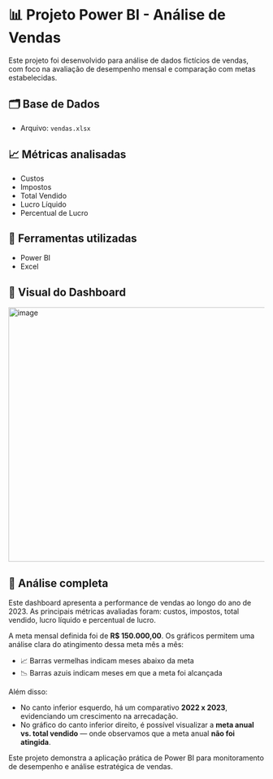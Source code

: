 # 📊 Projeto Power BI - Análise de Vendas

Este projeto foi desenvolvido para análise de dados fictícios de vendas, com foco na avaliação de desempenho mensal e comparação com metas estabelecidas.

## 🗂️ Base de Dados

- Arquivo: `vendas.xlsx`

## 📈 Métricas analisadas

- Custos
- Impostos
- Total Vendido
- Lucro Líquido
- Percentual de Lucro

## 🧰 Ferramentas utilizadas

- Power BI
- Excel

## 📸 Visual do Dashboard

<img width="896" height="500" alt="image" src="https://github.com/user-attachments/assets/a8c1a1b6-50f1-4688-9e35-3cb4301990f8" />

## 💬 Análise completa

Este dashboard apresenta a performance de vendas ao longo do ano de 2023. As principais métricas avaliadas foram: custos, impostos, total vendido, lucro líquido e percentual de lucro.

A meta mensal definida foi de **R$ 150.000,00**. Os gráficos permitem uma análise clara do atingimento dessa meta mês a mês:
- 📈 Barras vermelhas indicam meses abaixo da meta
- 📉 Barras azuis indicam meses em que a meta foi alcançada

Além disso:
- No canto inferior esquerdo, há um comparativo **2022 x 2023**, evidenciando um crescimento na arrecadação.
- No gráfico do canto inferior direito, é possível visualizar a **meta anual vs. total vendido** — onde observamos que a meta anual **não foi atingida**.

Este projeto demonstra a aplicação prática de Power BI para monitoramento de desempenho e análise estratégica de vendas.
